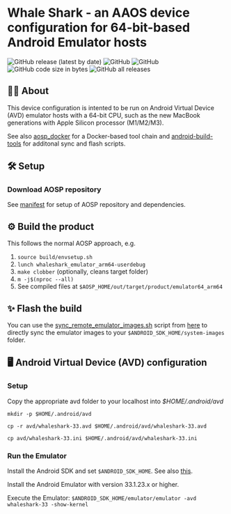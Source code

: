 # Whale Shark - an AAOS device configuration for 64-bit-based Android Emulator hosts

![GitHub release (latest by date)](https://img.shields.io/github/v/release/alexanderwolz/android_device_whaleshark_emulator)
![GitHub](https://img.shields.io/badge/arch-arm64v8;_x86__64-orange)
![GitHub](https://img.shields.io/github/license/alexanderwolz/android_device_whaleshark_emulator)
![GitHub code size in bytes](https://img.shields.io/github/languages/code-size/alexanderwolz/android_device_whaleshark_emulator)
![GitHub all releases](https://img.shields.io/github/downloads/alexanderwolz/android_device_whaleshark_emulator/total?color=informational)


## 🧑‍💻 About

This device configuration is intented to be run on Android Virtual Device (AVD) emulator hosts with a 64-bit CPU, such as the new MacBook generations with Apple Silicon processor (M1/M2/M3).

See also [aosp_docker](https://github.com/alexanderwolz/aosp_docker) for a Docker-based tool chain and [android-build-tools](https://github.com/alexanderwolz/android-build-tools) for additonal sync and flash scripts.


## 🛠️ Setup

### Download AOSP repository

See [manifest](https://github.com/alexanderwolz/android_device_whaleshark_manifest/tree/android-13) for setup of AOSP repository and dependencies.


## ⚙️ Build the product

This follows the normal AOSP approach, e.g.
1. ```source build/envsetup.sh```
2. ```lunch whaleshark_emulator_arm64-userdebug```
3. ```make clobber``` (optionally, cleans target folder)
4. ```m -j$(nproc --all)```
5. See compiled files at ```$AOSP_HOME/out/target/product/emulator64_arm64```


## ✨ Flash the build

You can use the [sync_remote_emulator_images.sh](https://github.com/alexanderwolz/android-build-tools/blob/main/bin/sync_remote_emulator_images.sh) script from [here](https://github.com/alexanderwolz/android-build-tools) to directly sync the emulator images to your ```$ANDROID_SDK_HOME/system-images``` folder.


## 🖥️ Android Virtual Device (AVD) configuration

### Setup

Copy the appropriate avd folder to your localhost into *$HOME/.android/avd*

```mkdir -p $HOME/.android/avd```

```cp -r avd/whaleshark-33.avd $HOME/.android/avd/whaleshark-33.avd```

```cp avd/whaleshark-33.ini $HOME/.android/avd/whaleshark-33.ini```


### Run the Emulator

Install the Android SDK and set ```$ANDROID_SDK_HOME```. See also [this](https://developer.android.com/studio).

Install the Android Emulator with version 33.1.23.x or higher.

Execute the Emulator: ```$ANDROID_SDK_HOME/emulator/emulator -avd whaleshark-33 -show-kernel```
